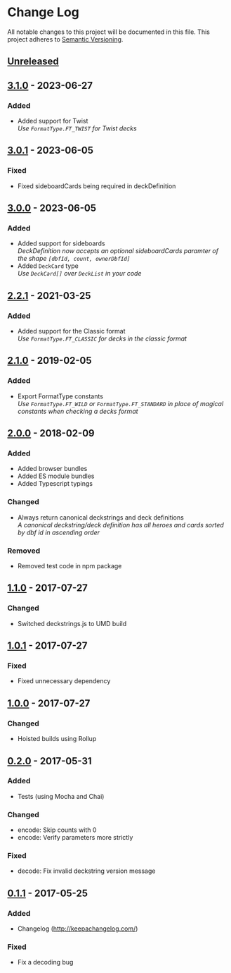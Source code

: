 # Change Log
All notable changes to this project will be documented in this file.
This project adheres to [Semantic Versioning](http://semver.org/).

## [Unreleased]

## [3.1.0] - 2023-06-27
### Added
- Added support for Twist  
  *Use `FormatType.FT_TWIST` for Twist decks*

## [3.0.1] - 2023-06-05
### Fixed
- Fixed sideboardCards being required in deckDefinition

## [3.0.0] - 2023-06-05
### Added
- Added support for sideboards  
  *DeckDefinition now accepts an optional sideboardCards paramter of the shape `[dbfId, count, ownerDbfId]`*
- Added `DeckCard` type  
  *Use `DeckCard[]` over `DeckList` in your code*

## [2.2.1] - 2021-03-25
### Added
- Added support for the Classic format  
  *Use `FormatType.FT_CLASSIC` for decks in the classic format*

## [2.1.0] - 2019-02-05
### Added
- Export FormatType constants  
  *Use `FormatType.FT_WILD` or `FormatType.FT_STANDARD` in place of magical constants when checking a decks format*

## [2.0.0] - 2018-02-09
### Added
- Added browser bundles
- Added ES module bundles
- Added Typescript typings

### Changed
- Always return canonical deckstrings and deck definitions  
  *A canonical deckstring/deck definition has all heroes and cards sorted by dbf id in ascending order*

### Removed
- Removed test code in npm package

## [1.1.0] - 2017-07-27
### Changed
- Switched deckstrings.js to UMD build

## [1.0.1] - 2017-07-27
### Fixed
- Fixed unnecessary dependency

## [1.0.0] - 2017-07-27
### Changed
- Hoisted builds using Rollup

## [0.2.0] - 2017-05-31
### Added
- Tests (using Mocha and Chai)

### Changed
- encode: Skip counts with 0
- encode: Verify parameters more strictly

### Fixed
- decode: Fix invalid deckstring version message

## [0.1.1] - 2017-05-25
### Added
- Changelog (http://keepachangelog.com/)

### Fixed
- Fix a decoding bug

[Unreleased]: https://github.com/HearthSim/npm-deckstrings/compare/v3.1.0...HEAD
[3.1.0]: https://github.com/HearthSim/npm-deckstrings/compare/v3.0.1...v3.1.0
[3.0.1]: https://github.com/HearthSim/npm-deckstrings/compare/v3.0.0...v3.0.1
[3.0.0]: https://github.com/HearthSim/npm-deckstrings/compare/v2.2.1...v3.0.0
[2.2.1]: https://github.com/HearthSim/npm-deckstrings/compare/v2.1.0...v2.2.1
[2.1.0]: https://github.com/HearthSim/npm-deckstrings/compare/v2.0.0...v2.1.0
[2.0.0]: https://github.com/HearthSim/npm-deckstrings/compare/1.1.0...v2.0.0
[1.1.0]: https://github.com/HearthSim/npm-deckstrings/compare/1.0.1...1.1.0
[1.0.1]: https://github.com/HearthSim/npm-deckstrings/compare/1.0.0...1.0.1
[1.0.0]: https://github.com/HearthSim/npm-deckstrings/compare/0.2.0...1.0.0
[0.2.0]: https://github.com/HearthSim/npm-deckstrings/compare/0.1.1...0.2.0
[0.1.1]: https://github.com/HearthSim/npm-deckstrings/compare/0.1.0...0.1.1
